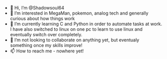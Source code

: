 - 👋 Hi, I’m @Shadowsoul64
- 👀 I’m interested in MegaMan, pokemon, analog tech and generally curious about how things work 
- 🌱 I’m currently learning C and Python in order to automate tasks at work. I have also switched to linux on one pc to learn to use linux and eventually switch over completely. 
- 💞️ I’m not looking to collaborate on anything yet, but eventualy something once my skills improve!
- 📫 How to reach me - nowhere yet!

<!---
Shadowsoul64/Shadowsoul64 is a ✨ special ✨ repository because its `README.md` (this file) appears on your GitHub profile.
You can click the Preview link to take a look at your changes.
--->
